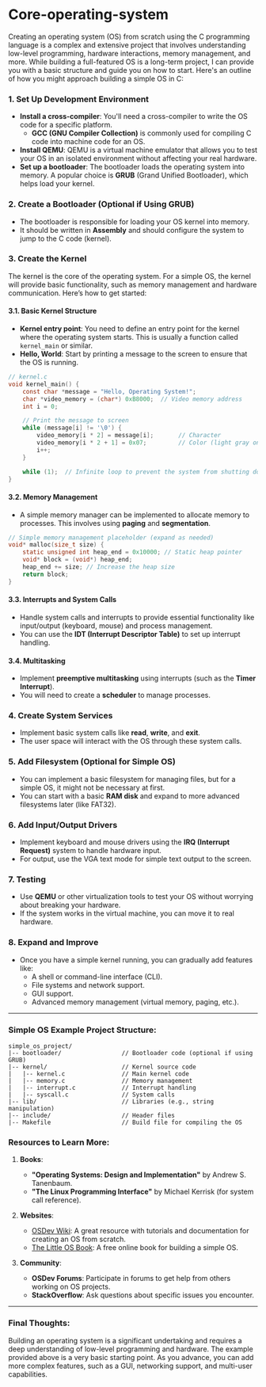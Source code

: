 # Core-operating-system

Creating an operating system (OS) from scratch using the C programming language is a complex and extensive project that involves understanding low-level programming, hardware interactions, memory management, and more. While building a full-featured OS is a long-term project, I can provide you with a basic structure and guide you on how to start. Here's an outline of how you might approach building a simple OS in C:

### 1. **Set Up Development Environment**
   - **Install a cross-compiler**: You'll need a cross-compiler to write the OS code for a specific platform.
     - **GCC (GNU Compiler Collection)** is commonly used for compiling C code into machine code for an OS.
   - **Install QEMU**: QEMU is a virtual machine emulator that allows you to test your OS in an isolated environment without affecting your real hardware.
   - **Set up a bootloader**: The bootloader loads the operating system into memory. A popular choice is **GRUB** (Grand Unified Bootloader), which helps load your kernel.

### 2. **Create a Bootloader (Optional if Using GRUB)**
   - The bootloader is responsible for loading your OS kernel into memory.
   - It should be written in **Assembly** and should configure the system to jump to the C code (kernel).

### 3. **Create the Kernel**
   The kernel is the core of the operating system. For a simple OS, the kernel will provide basic functionality, such as memory management and hardware communication. Here’s how to get started:

#### 3.1. **Basic Kernel Structure**
   - **Kernel entry point**: You need to define an entry point for the kernel where the operating system starts. This is usually a function called `kernel_main` or similar.
   - **Hello, World**: Start by printing a message to the screen to ensure that the OS is running.

```c
// kernel.c
void kernel_main() {
    const char *message = "Hello, Operating System!";
    char *video_memory = (char*) 0xB8000;  // Video memory address
    int i = 0;

    // Print the message to screen
    while (message[i] != '\0') {
        video_memory[i * 2] = message[i];       // Character
        video_memory[i * 2 + 1] = 0x07;         // Color (light gray on black)
        i++;
    }

    while (1);  // Infinite loop to prevent the system from shutting down
}
```

#### 3.2. **Memory Management**
   - A simple memory manager can be implemented to allocate memory to processes. This involves using **paging** and **segmentation**.

```c
// Simple memory management placeholder (expand as needed)
void* malloc(size_t size) {
    static unsigned int heap_end = 0x10000; // Static heap pointer
    void* block = (void*) heap_end;
    heap_end += size; // Increase the heap size
    return block;
}
```

#### 3.3. **Interrupts and System Calls**
   - Handle system calls and interrupts to provide essential functionality like input/output (keyboard, mouse) and process management.
   - You can use the **IDT (Interrupt Descriptor Table)** to set up interrupt handling.

#### 3.4. **Multitasking**
   - Implement **preemptive multitasking** using interrupts (such as the **Timer Interrupt**).
   - You will need to create a **scheduler** to manage processes.

### 4. **Create System Services**
   - Implement basic system calls like **read**, **write**, and **exit**.
   - The user space will interact with the OS through these system calls.

### 5. **Add Filesystem (Optional for Simple OS)**
   - You can implement a basic filesystem for managing files, but for a simple OS, it might not be necessary at first.
   - You can start with a basic **RAM disk** and expand to more advanced filesystems later (like FAT32).

### 6. **Add Input/Output Drivers**
   - Implement keyboard and mouse drivers using the **IRQ (Interrupt Request)** system to handle hardware input.
   - For output, use the VGA text mode for simple text output to the screen.

### 7. **Testing**
   - Use **QEMU** or other virtualization tools to test your OS without worrying about breaking your hardware.
   - If the system works in the virtual machine, you can move it to real hardware.

### 8. **Expand and Improve**
   - Once you have a simple kernel running, you can gradually add features like:
     - A shell or command-line interface (CLI).
     - File systems and network support.
     - GUI support.
     - Advanced memory management (virtual memory, paging, etc.).

---

### Simple OS Example Project Structure:

```plaintext
simple_os_project/
|-- bootloader/                 // Bootloader code (optional if using GRUB)
|-- kernel/                     // Kernel source code
|   |-- kernel.c                // Main kernel code
|   |-- memory.c                // Memory management
|   |-- interrupt.c             // Interrupt handling
|   |-- syscall.c               // System calls
|-- lib/                        // Libraries (e.g., string manipulation)
|-- include/                    // Header files
|-- Makefile                    // Build file for compiling the OS
```

### Resources to Learn More:
1. **Books**:
   - **"Operating Systems: Design and Implementation"** by Andrew S. Tanenbaum.
   - **"The Linux Programming Interface"** by Michael Kerrisk (for system call reference).
   
2. **Websites**:
   - [OSDev Wiki](https://wiki.osdev.org/): A great resource with tutorials and documentation for creating an OS from scratch.
   - [The Little OS Book](http://littleosbook.github.io/): A free online book for building a simple OS.

3. **Community**:
   - **OSDev Forums**: Participate in forums to get help from others working on OS projects.
   - **StackOverflow**: Ask questions about specific issues you encounter.

---

### Final Thoughts:
Building an operating system is a significant undertaking and requires a deep understanding of low-level programming and hardware. The example provided above is a very basic starting point. As you advance, you can add more complex features, such as a GUI, networking support, and multi-user capabilities. 

